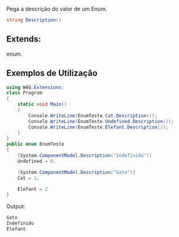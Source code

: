 Pega a descrição do valor de um Enum.

```csharp
string Description()
```

## Extends:
enum.

## Exemplos de Utilização

```csharp
using W4G.Extensions;
class Program
{
    static void Main()
    {
        Console.WriteLine(EnumTeste.Cat.Description());
        Console.WriteLine(EnumTeste.Undefined.Description());
        Console.WriteLine(EnumTeste.Elefant.Description());
    }
}
public enum EnumTeste
{
    [System.ComponentModel.Description("Indefinido")]
    Undefined = 0,

    [System.ComponentModel.Description("Gato")]
    Cat = 1,

    Elefant = 2
}
```

Output:
```bash
Gato
Indefinido
Elefant
```